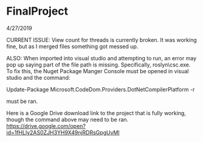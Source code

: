 # FinalProject

4/27/2019

CURRENT ISSUE:
View count for threads is currently broken. It was working fine, but as I merged files something got messed up.

ALSO: When imported into visual studio and attempting to run, an error may pop up saying part of the file path is missing. Specifically, roslyn\csc.exe. To fix this, the Nuget Package Manger Console must be opened in visual studio and the command: 

Update-Package Microsoft.CodeDom.Providers.DotNetCompilerPlatform -r

must be ran.

Here is a Google Drive download link to the project that is fully working, though the command above may need to be ran.
https://drive.google.com/open?id=1fHLly2AS0ZJH3YH9X49njRDRsGpgUvMl

